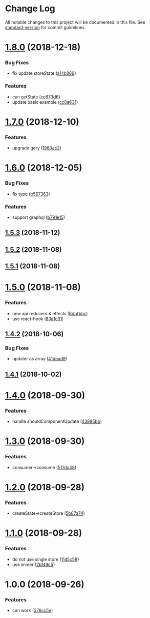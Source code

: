 # Change Log

All notable changes to this project will be documented in this file. See [standard-version](https://github.com/conventional-changelog/standard-version) for commit guidelines.

<a name="1.8.0"></a>
# [1.8.0](https://github.com/forsigner/stamen/compare/v1.7.0...v1.8.0) (2018-12-18)


### Bug Fixes

* fix update storeState ([a14b889](https://github.com/forsigner/stamen/commit/a14b889))


### Features

* can getState ([ce673d6](https://github.com/forsigner/stamen/commit/ce673d6))
* update basic example ([cc8a631](https://github.com/forsigner/stamen/commit/cc8a631))



<a name="1.7.0"></a>
# [1.7.0](https://github.com/forsigner/stamen/compare/v1.6.0...v1.7.0) (2018-12-10)


### Features

* upgrade gery ([1960ac2](https://github.com/forsigner/stamen/commit/1960ac2))



<a name="1.6.0"></a>
# [1.6.0](https://github.com/forsigner/stamen/compare/v1.5.3...v1.6.0) (2018-12-05)


### Bug Fixes

* fix typo ([b567363](https://github.com/forsigner/stamen/commit/b567363))


### Features

* support graphql ([b791e15](https://github.com/forsigner/stamen/commit/b791e15))



<a name="1.5.3"></a>
## [1.5.3](https://github.com/forsigner/stamen/compare/v1.5.2...v1.5.3) (2018-11-12)



<a name="1.5.2"></a>
## [1.5.2](https://github.com/forsigner/stamen/compare/v1.5.1...v1.5.2) (2018-11-08)



<a name="1.5.1"></a>
## [1.5.1](https://github.com/forsigner/stamen/compare/v1.5.0...v1.5.1) (2018-11-08)



<a name="1.5.0"></a>
# [1.5.0](https://github.com/forsigner/stamen/compare/v1.4.1...v1.5.0) (2018-11-08)


### Features

* new api reducers & effects ([6dbfbbc](https://github.com/forsigner/stamen/commit/6dbfbbc))
* use react-hook ([83a1c31](https://github.com/forsigner/stamen/commit/83a1c31))



<a name="1.4.2"></a>
## [1.4.2](https://github.com/forsigner/stamen/compare/v1.4.1...v1.4.2) (2018-10-06)


### Bug Fixes

* updater as array ([41dead9](https://github.com/forsigner/stamen/commit/41dead9))



<a name="1.4.1"></a>
## [1.4.1](https://github.com/forsigner/stamen/compare/v1.4.0...v1.4.1) (2018-10-02)



<a name="1.4.0"></a>
# [1.4.0](https://github.com/forsigner/stamen/compare/v1.3.0...v1.4.0) (2018-09-30)


### Features

* handle shouldComponentUpdate ([43985bb](https://github.com/forsigner/stamen/commit/43985bb))



<a name="1.3.0"></a>
# [1.3.0](https://github.com/forsigner/stamen/compare/v1.2.0...v1.3.0) (2018-09-30)


### Features

* consumer->consume ([517dc48](https://github.com/forsigner/stamen/commit/517dc48))



<a name="1.2.0"></a>
# [1.2.0](https://gitlab.com/forsigner/stamen/compare/v1.1.0...v1.2.0) (2018-09-28)


### Features

* createState->createStore ([5b87a74](https://gitlab.com/forsigner/stamen/commit/5b87a74))



<a name="1.1.0"></a>
# [1.1.0](https://gitlab.com/forsigner/stamen/compare/v1.0.0...v1.1.0) (2018-09-28)


### Features

* do not use single store ([11d5c58](https://gitlab.com/forsigner/stamen/commit/11d5c58))
* use immer ([2bf49c5](https://gitlab.com/forsigner/stamen/commit/2bf49c5))



<a name="1.0.0"></a>
# 1.0.0 (2018-09-26)


### Features

* can work ([378cc5e](https://gitlab.com/forsigner/stamen/commit/378cc5e))
